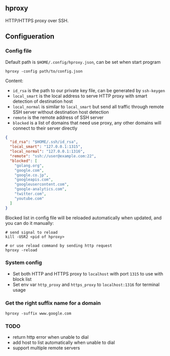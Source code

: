 ## hproxy
HTTP/HTTPS proxy over SSH.

## Configueration
### Config file
Default path is `$HOME/.config/hproxy.json`, can be set when start program
```
hproxy -config path/to/config.json
```

Content:
* `id_rsa` is the path to our private key file, can be generated by `ssh-keygen`
* `local_smart` is the local address to serve HTTP proxy with smart detection of destination host
* `local_normal` is similar to `local_smart` but send all traffic through remote SSH server without destination host detection
* `remote` is the remote address of SSH server
* `blocked` is a list of domains that need use proxy, any other domains will connect to their server directly

```json
{
  "id_rsa": "$HOME/.ssh/id_rsa",
  "local_smart": "127.0.0.1:1315",
  "local_normal": "127.0.0.1:1316",
  "remote": "ssh://user@example.com:22",
  "blocked": [
    "golang.org",
    "google.com",
    "google.co.jp",
    "googleapis.com",
    "googleusercontent.com",
    "google-analytics.com",
    "twitter.com",
    "youtube.com"
  ]
}
```

Blocked list in config file will be reloaded automatically when updated, and you can do it manually:
```
# send signal to reload
kill -USR2 <pid of hproxy>

# or use reload command by sending http request
hproxy -reload
```

### System config
* Set both HTTP and HTTPS proxy to `localhost` with port `1315` to use with block list
* Set env var `http_proxy` and `https_proxy` to `localhost:1316` for terminal usage

### Get the right suffix name for a domain
```
hproxy -suffix www.google.com
```

### TODO
* return http error when unable to dial
* add host to list automatically when unable to dial
* support multiple remote servers
